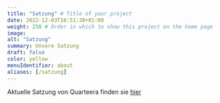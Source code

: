 ```yaml
---
title: "Satzung" # Title of your project
date: 2022-12-03T16:51:38+01:00
weight: 250 # Order in which to show this project on the home page
image: 
alt: "Satzung"
summary: Unsere Satzung
draft: false
color: yellow
menuIdentifier: about
aliases: [/satzung]
---
```


Aktuelle Satzung von Quarteera finden sie [hier](http://quarteera.de/files/satzung.pdf)
